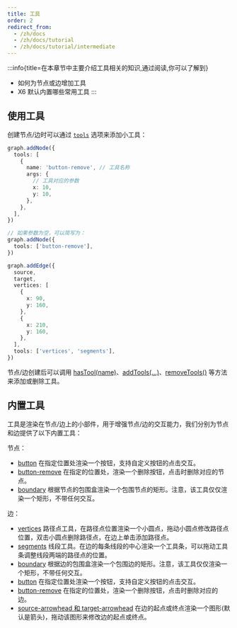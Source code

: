 ```yaml
---
title: 工具
order: 2
redirect_from:
  - /zh/docs
  - /zh/docs/tutorial
  - /zh/docs/tutorial/intermediate
---
```


:::info{title=在本章节中主要介绍工具相关的知识,通过阅读,你可以了解到}

- 如何为节点或边增加工具
- X6 默认内置哪些常用工具 :::

## 使用工具

创建节点/边时可以通过 [`tools`](/zh/docs/api/model/cell#工具集-tools) 选项来添加小工具：

```ts
graph.addNode({
  tools: [
    {
      name: 'button-remove', // 工具名称
      args: {
        // 工具对应的参数
        x: 10,
        y: 10,
      },
    },
  ],
})

// 如果参数为空，可以简写为：
graph.addNode({
  tools: ['button-remove'],
})

graph.addEdge({
  source,
  target,
  vertices: [
    {
      x: 90,
      y: 160,
    },
    {
      x: 210,
      y: 160,
    },
  ],
  tools: ['vertices', 'segments'],
})
```

<code id="tools-basic" src="@/src/tutorial/intermediate/tools/basic/index.tsx"></code>

节点/边创建后可以调用 [hasTool(name)](/zh/docs/api/model/cell#hastool)、[addTools(...)](/zh/docs/api/model/cell#addtools)、[removeTools()](/zh/docs/api/model/cell#removetools) 等方法来添加或删除工具。

<code id="tools-onhover" src="@/src/tutorial/intermediate/tools/onhover/index.tsx"></code>

## 内置工具

工具是渲染在节点/边上的小部件，用于增强节点/边的交互能力，我们分别为节点和边提供了以下内置工具：

节点：

- [button](/zh/docs/api/registry/node-tool#button) 在指定位置处渲染一个按钮，支持自定义按钮的点击交互。
- [button-remove](/zh/docs/api/registry/node-tool#button-remove) 在指定的位置处，渲染一个删除按钮，点击时删除对应的节点。
- [boundary](/zh/docs/api/registry/node-tool#boundary) 根据节点的包围盒渲染一个包围节点的矩形。注意，该工具仅仅渲染一个矩形，不带任何交互。

边：

- [vertices](/zh/docs/api/registry/edge-tool#vertices) 路径点工具，在路径点位置渲染一个小圆点，拖动小圆点修改路径点位置，双击小圆点删除路径点，在边上单击添加路径点。
- [segments](/zh/docs/api/registry/edge-tool#segments) 线段工具。在边的每条线段的中心渲染一个工具条，可以拖动工具条调整线段两端的路径点的位置。
- [boundary](/zh/docs/api/registry/edge-tool#boundary) 根据边的包围盒渲染一个包围边的矩形。注意，该工具仅仅渲染一个矩形，不带任何交互。
- [button](/zh/docs/api/registry/edge-tool#button) 在指定位置处渲染一个按钮，支持自定义按钮的点击交互。
- [button-remove](/zh/docs/api/registry/edge-tool#button-remove) 在指定的位置处，渲染一个删除按钮，点击时删除对应的边。
- [source-arrowhead 和 target-arrowhead](/zh/docs/api/registry/edge-tool#source-arrowhead-和-target-arrowhead) 在边的起点或终点渲染一个图形(默认是箭头)，拖动该图形来修改边的起点或终点。
